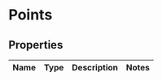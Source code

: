 # Points

## Properties
Name | Type | Description | Notes
------------ | ------------- | ------------- | -------------

